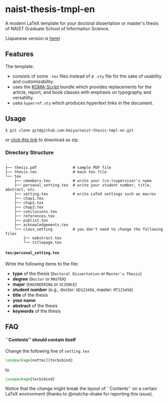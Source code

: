 naist-thesis-tmpl-en
===============================

A modern LaTeX template for your doctoral dissertation or master's thesis of NAIST Graduate School of Information Science.

(Japanese version is [here](https://github.com/kmiya/naist-thesis-tmpl))

## Features
The template:

- consists of some `.tex` files instead of a `.sty` file for the sake of usability and customizability.
- uses the [KOMA-Script](http://texcatalogue.ctan.org/entries/koma-script.html) bundle which provides replacements for the article, report, and book classes with emphasis on typography and versatility.
- uses `hyperref.sty` which produces hypertext links in the document.

## Usage

    $ git clone git@github.com:kmiya/naist-thesis-tmpl-en.git

or [click this link](https://github.com/kmiya/naist-thesis-tmpl-en/archive/master.zip) to download as zip.

### Directory Structure

```
.
├── thesis.pdf                # sample PDF file
├── thesis.tex                # main tex file
└── tex
    ├── cmembers.tex          # write your (co-)supervisor's name
    ├── personal_setting.tex  # write your student number, title, abstract, etc.
    ├── setting.tex           # write LaTeX settings such as macros
    ├── chap1.tex
    ├── chap2.tex
    ├── chap3.tex
    ├── conclusions.tex
    ├── references.tex
    ├── publist.tex
    ├── acknowledgements.tex
    └── class_setting         # you don't need to change the following files
        ├── eabstract.tex
        └── titlepage.tex
```

#### `tex/personal_setting.tex`
Write the following items to the file:

- **type** of the thesis (`Doctoral Dissertation` or `Master's Thesis`)
- **degree** (`Doctor` or `MASTER`)
- **major** (`ENGINEERING` or `SCIENCE`)
- **student number** (e.g., doctor: `DD123456`, master: `MT123456`)
- **title** of the thesis
- **your name**
- **abstract** of the thesis
- **keywords** of the thesis

## FAQ

#### ``Contents'' should contain itself
Change the following line of `setting.tex`

```tex
\usepackage[nottoc]{tocbibind}
```

to

```tex
\usepackage{tocbibind}
```

Notice that the change might break the layout of ``Contents'' on a certain LaTeX environment
(thanks to @matcha-shake for reporting this issue).
